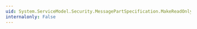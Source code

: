 ```yaml
---
uid: System.ServiceModel.Security.MessagePartSpecification.MakeReadOnly
internalonly: False
---
```


